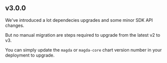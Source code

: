 ## v3.0.0

We've introduced a lot dependecies upgrades and some minor SDK API changes.

But no manual migration are steps required to upgrade from the latest v2 to v3.

You can simply update the `magda` or `magda-core` chart version number in your deployment to upgrade.
